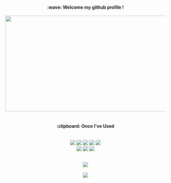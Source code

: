 <div style="text-align: center;">
  <h4>:wave: Welcome my github profile !</h4>

  <a href="https://www.gitanimals.org/en_US?utm_medium=image&utm_source=jihyuncoding&utm_content=farm">
<img
  src="https://render.gitanimals.org/farms/jihyuncoding"
  width="600"
  height="300"
/>
</a>
  
  <br/>
  <br/>

  <h4>:clipboard: Once I've Used</h4>
  <br/>

  <img src="https://img.shields.io/badge/JAVA-007396?style=for-the-badge&logo=Java&logoColor=white">
  <img src="https://img.shields.io/badge/JavaScript-F7DF1E?style=for-the-badge&logo=JavaScript&logoColor=white">
  <img src="https://img.shields.io/badge/Spring-6DB33F?style=for-the-badge&logo=Spring&logoColor=white">
  <img src="https://img.shields.io/badge/HTML5-E34F26?style=for-the-badge&logo=HTML5&logoColor=white">
  <img src="https://img.shields.io/badge/CSS3-1572B6?style=for-the-badge&logo=CSS3&logoColor=white"> 
  <br>
  <img src="https://img.shields.io/badge/Eclipse-2C2255?style=for-the-badge&logo=Eclipse%20IDE&logoColor=white">
  <img src="https://img.shields.io/badge/github-181717?style=for-the-badge&logo=github&logoColor=white">
  <img src="https://img.shields.io/badge/C++-00599C?style=for-the-badge&logo=cplusplus&logoColor=white">

  <br/>
  <br/>

  <img src="https://github-readme-stats.vercel.app/api/top-langs/?username=jihyuncoding&layout=compact"><br><br/>
  <img src="https://github-readme-stats.vercel.app/api?username=jihyuncoding&show_icons=true">
</div>

